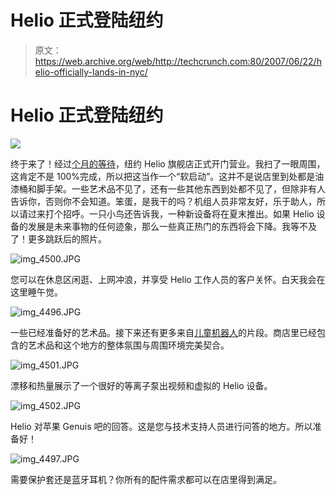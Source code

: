 # Helio 正式登陆纽约

> 原文：<https://web.archive.org/web/http://techcrunch.com:80/2007/06/22/helio-officially-lands-in-nyc/>

# Helio 正式登陆纽约

![](img/cc2b081c62ef5208bc805bb3f26993b0.png)

终于来了！经过[个月的等待](https://web.archive.org/web/20210116061654/http://crunchgear.com/2007/06/17/nyc-helio-store-opening-next-week/)，纽约 Helio 旗舰店正式开门营业。我扫了一眼周围，这肯定不是 100%完成，所以把这当作一个“软启动”。这并不是说店里到处都是油漆桶和脚手架。一些艺术品不见了，还有一些其他东西到处都不见了，但除非有人告诉你，否则你不会知道。笨蛋，是我干的吗？机组人员非常友好，乐于助人，所以请过来打个招呼。一只小鸟还告诉我，一种新设备将在夏末推出。如果 Helio 设备的发展是未来事物的任何迹象，那么一些真正热门的东西将会下降。我等不及了！更多跳跃后的照片。

![img_4500.JPG](img/db532a0bc527d6257595f8b17d70eed5.png)

您可以在休息区闲逛、上网冲浪，并享受 Helio 工作人员的客户关怀。白天我会在这里睡午觉。

![img_4496.JPG](img/d7427bc0307a1c69f67c7d41c2142ff1.png)

一些已经准备好的艺术品。接下来还有更多来自[儿童机器人](https://web.archive.org/web/20210116061654/http://www.kidrobot.com/)的片段。商店里已经包含的艺术品和这个地方的整体氛围与周围环境完美契合。

![img_4501.JPG](img/9dfd5f75244428156c55a3afde0c7afe.png)

漂移和热量展示了一个很好的等离子泵出视频和虚拟的 Helio 设备。

![img_4502.JPG](img/e9181cd9cbfc3672cba932c47a0c6382.png)

Helio 对苹果 Genuis 吧的回答。这是您与技术支持人员进行问答的地方。所以准备好！

![img_4497.JPG](img/5641e51a86601f2313a1dff2e8a7cd42.png)

需要保护套还是蓝牙耳机？你所有的配件需求都可以在店里得到满足。